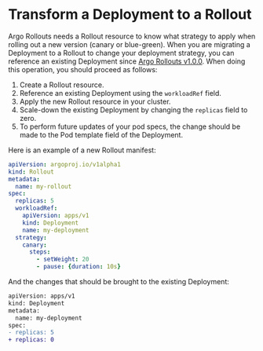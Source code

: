 # Transform a Deployment to a Rollout

Argo Rollouts needs a Rollout resource to know what strategy to apply when rolling out a new version (canary or blue-green).
When you are migrating a Deployment to a Rollout to change your deployment strategy, you can reference an existing Deployment
since <a href="https://github.com/argoproj/argo-rollouts/releases/tag/v1.0.0" target="_blank">Argo Rollouts v1.0.0</a>.
When doing this operation, you should proceed as follows:

1. Create a Rollout resource.
1. Reference an existing Deployment using the `workloadRef` field.
1. Apply the new Rollout resource in your cluster.
1. Scale-down the existing Deployment by changing the `replicas` field to zero.
1. To perform future updates of your pod specs, the change should be made to the Pod template field of the Deployment.

Here is an example of a new Rollout manifest:

```yaml
apiVersion: argoproj.io/v1alpha1
kind: Rollout
metadata:
  name: my-rollout
spec:
  replicas: 5
  workloadRef:
    apiVersion: apps/v1
    kind: Deployment
    name: my-deployment
  strategy:
    canary:
      steps:
        - setWeight: 20
        - pause: {duration: 10s}
```

And the changes that should be brought to the existing Deployment:

```diff
apiVersion: apps/v1
kind: Deployment
metadata:
  name: my-deployment
spec:
- replicas: 5
+ replicas: 0
```

